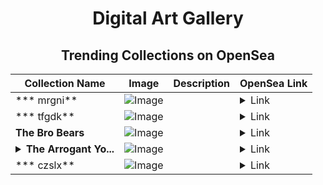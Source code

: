 <div align="center">

# Digital Art Gallery

## Trending Collections on OpenSea

| Collection Name                       | Image                                                                                     | Description                       | OpenSea Link                                                                                          |
|---------------------------------------|-------------------------------------------------------------------------------------------|-----------------------------------|--------------------------------------------------------------------------------------------------------|
| *** mrgni** | ![Image](https://i.seadn.io/s/raw/files/32c964163e5bfd1d17dff0800f979683.png?w=500&auto=format?w=200&auto=format) |  | <details><summary>Link</summary>[* mrgni](https://opensea.io/collection/mrgni)</details> |
| *** tfgdk** | ![Image](https://i.seadn.io/s/raw/files/cb8832bd7d5cbaf7a515e4dbfe388bf1.png?w=500&auto=format?w=200&auto=format) |  | <details><summary>Link</summary>[* tfgdk](https://opensea.io/collection/tfgdk)</details> |
| **The Bro Bears** | ![Image](https://i.seadn.io/s/raw/files/2f8f8e0bdf4c6bf3bacc2b53d3394605.jpg?w=500&auto=format?w=200&auto=format) |  | <details><summary>Link</summary>[The Bro Bears](https://opensea.io/collection/the-bro-bears-1)</details> |
| **<details><summary>The Arrogant Yo...</summary>The Arrogant Youth Circle</details>** | ![Image](https://i.seadn.io/s/raw/files/a57cdfa23254a650919ab3c90beeefc1.jpg?w=500&auto=format?w=200&auto=format) |  | <details><summary>Link</summary>[The Arrogant Youth Circle](https://opensea.io/collection/the-arrogant-youth-circle-1)</details> |
| *** czslx** | ![Image](https://i.seadn.io/s/raw/files/eb14340e31494b34dffd6d5f400bc8c9.png?w=500&auto=format?w=200&auto=format) |  | <details><summary>Link</summary>[* czslx](https://opensea.io/collection/czslx)</details> |

</div>